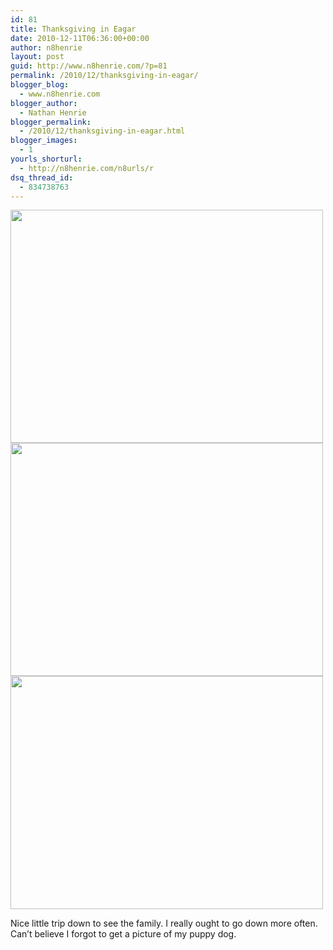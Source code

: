 ```yaml
---
id: 81
title: Thanksgiving in Eagar
date: 2010-12-11T06:36:00+00:00
author: n8henrie
layout: post
guid: http://www.n8henrie.com/?p=81
permalink: /2010/12/thanksgiving-in-eagar/
blogger_blog:
  - www.n8henrie.com
blogger_author:
  - Nathan Henrie
blogger_permalink:
  - /2010/12/thanksgiving-in-eagar.html
blogger_images:
  - 1
yourls_shorturl:
  - http://n8henrie.com/n8urls/r
dsq_thread_id:
  - 834738763
---
```

<div>
  <a href="http://www.n8henrie.com/wp-content/uploads/2012/09/p1381.jpg.scaled5001.jpg"><img src="http://www.n8henrie.com/wp-content/uploads/2012/09/p1381.jpg.scaled5001.jpg" width="500" height="373" /></a> <a href="http://www.n8henrie.com/wp-content/uploads/2012/09/p1421.jpg.scaled5001.jpg"><img src="http://www.n8henrie.com/wp-content/uploads/2012/09/p1421.jpg.scaled5001.jpg" width="500" height="373" /></a> <a href="http://www.n8henrie.com/wp-content/uploads/2012/09/p1451.jpg.scaled5001.jpg"><img src="http://www.n8henrie.com/wp-content/uploads/2012/09/p1451.jpg.scaled5001.jpg" width="500" height="373" /></a> 
  
  <p>
    Nice little trip down to see the family. I really ought to go down more often. Can&#8217;t believe I forgot to get a picture of my puppy dog.
  </p>
</div>

<div>
</div>